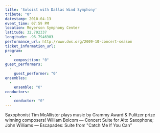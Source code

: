 ```yaml
---
title: 'Soloist with Dallas Wind Symphony'
tribute: "0"
datestamp: 2010-04-13
event_time: 07:59 PM
location: Meyerson Symphony Center
latitude: 32.792337
longitude: -96.7946903
performance_url: http://www.dws.org/2009-10-concert-season
ticket_information_url: 
program: 
  -
    composition: "0"
guest_performers: 
  -
    guest_performer: "0"
ensembles: 
  -
    ensemble: "0"
conductors: 
  -
    conductor: "0"
---
```

Saxophonist Tim McAllister plays music by Grammy Award & Pulitzer prize winning composers!
William Bolcom &#8212; Concert Suite for Alto Saxophone;
John Williams &#8212; Escapades: Suite from "Catch Me If You Can"

